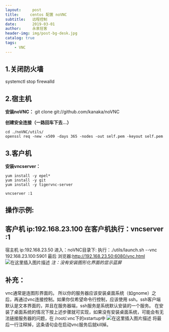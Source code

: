 ```yaml
---
layout:     post
title:     centos 配置 noVNC
subtitle:   远程控制
date:       2019-03-01
author:     永泉狂客
header-img: img/post-bg-desk.jpg
catalog: true
tags:
    - VNC
---
```


## 1.关闭防火墙

systemctl stop firewalld

## 2.宿主机

**安装noVNC：**
git clone git://github.com/kanaka/noVNC

**创建安全连接（一路回车下去...）**
```
cd ./noVNC/utils/
openssl req -new -x509 -days 365 -nodes -out self.pem -keyout self.pem
```
## 3.客户机

**安装vncserver：**
```
yum install -y epel*
yum install -y git
yum install -y tigervnc-server

vncserver :1
```
## 操作示例:
客户机 ip:192.168.23.100
在客户机执行：vncserver :1
---
宿主机 ip:192.168.23.50
进入：noVNC目录下:
执行：./utils/launch.sh --vnc 192.168.23.100:5901
最后 浏览器:http://192.168.23.50:6080/vnc.html
![在这里插入图片描述](https://s2.ax1x.com/2019/03/25/AtyxzT.png)
*注：没有安装图形化界面的显示蓝屏*

## 补充：

vnc通常是连图形界面的。
所以你的服务器应该安装桌面系统（如gnome）之后，再通过vnc连接控制。如果你仅希望命令行控制，应该使用 ssh。ssh客户端 默认是文本界面的，并且在服务器端，ssh服务是系统默认安装的一个服务。
在安装了桌面系统的情况下按上述步骤就可实现，如果没有安装桌面系统，可能会有无法链接服务器的问题，在 /root/.vnc下的xstartup中
![在这里插入图片描述](https://s2.ax1x.com/2019/03/25/AtyvWV.gif)
将最后一行注释掉，这条语句会在启动vnc服务后就kill掉。
